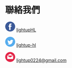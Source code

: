 # 聯絡我們
![](/assets/facebook.png) <a href="https://www.facebook.com/LightupHL/" class="contect"> lightupHL </a>

![](/assets/twitter.png) <a href="https://twitter.com/LightUP_HL" class="contect"> lightup-hl </a>

![](/assets/email.png) <span class="contect"> lightup0224@gmail.com <span>
